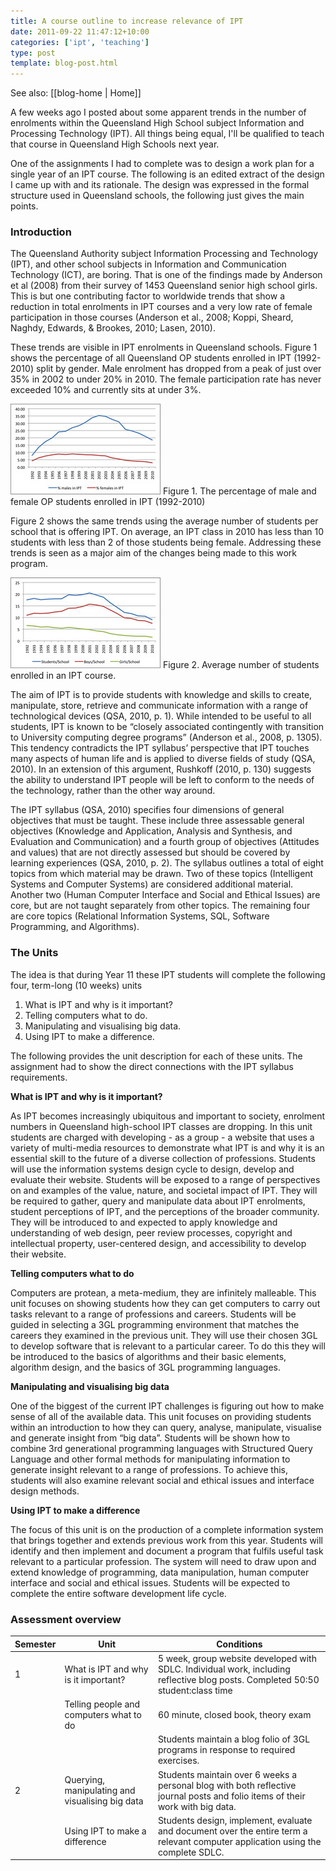 ```yaml
---
title: A course outline to increase relevance of IPT
date: 2011-09-22 11:47:12+10:00
categories: ['ipt', 'teaching']
type: post
template: blog-post.html
---
```


See also: [[blog-home | Home]]

A few weeks ago I posted about some apparent trends in the number of enrolments within the Queensland High School subject Information and Processing Technology (IPT). All things being equal, I'll be qualified to teach that course in Queensland High Schools next year.

One of the assignments I had to complete was to design a work plan for a single year of an IPT course. The following is an edited extract of the design I came up with and its rationale. The design was expressed in the formal structure used in Queensland schools, the following just gives the main points.

### Introduction

The Queensland Authority subject Information Processing and Technology (IPT), and other school subjects in Information and Communication Technology (ICT), are boring. That is one of the findings made by Anderson et al (2008) from their survey of 1453 Queensland senior high school girls. This is but one contributing factor to worldwide trends that show a reduction in total enrolments in IPT courses and a very low rate of female participation in those courses (Anderson et al., 2008; Koppi, Sheard, Naghdy, Edwards, & Brookes, 2010; Lasen, 2010).

These trends are visible in IPT enrolments in Queensland schools. Figure 1 shows the percentage of all Queensland OP students enrolled in IPT (1992-2010) split by gender. Male enrolment has dropped from a peak of just over 35% in 2002 to under 20% in 2010. The female participation rate has never exceeded 10% and currently sits at under 3%.

[![Percentage of gender enrolments](images/6085062264_3d2065e8ac_m.jpg)](http://www.flickr.com/photos/david_jones/6085062264/ "Percentage of gender enrolments by David T Jones, on Flickr") Figure 1. The percentage of male and female OP students enrolled in IPT (1992-2010)

Figure 2 shows the same trends using the average number of students per school that is offering IPT. On average, an IPT class in 2010 has less than 10 students with less than 2 of those students being female. Addressing these trends is seen as a major aim of the changes being made to this work program.

[![# of IPT students per school](images/6084808406_504863b8c4_m.jpg)](http://www.flickr.com/photos/david_jones/6084808406/ "# of IPT students per school by David T Jones, on Flickr") Figure 2. Average number of students enrolled in an IPT course.

The aim of IPT is to provide students with knowledge and skills to create, manipulate, store, retrieve and communicate information with a range of technological devices (QSA, 2010, p. 1). While intended to be useful to all students, IPT is known to be “closely associated contingently with transition to University computing degree programs” (Anderson et al., 2008, p. 1305). This tendency contradicts the IPT syllabus’ perspective that IPT touches many aspects of human life and is applied to diverse fields of study (QSA, 2010). In an extension of this argument, Rushkoff (2010, p. 130) suggests the ability to understand IPT people will be left to conform to the needs of the technology, rather than the other way around.

The IPT syllabus (QSA, 2010) specifies four dimensions of general objectives that must be taught. These include three assessable general objectives (Knowledge and Application, Analysis and Synthesis, and Evaluation and Communication) and a fourth group of objectives (Attitudes and values) that are not directly assessed but should be covered by learning experiences (QSA, 2010, p. 2). The syllabus outlines a total of eight topics from which material may be drawn. Two of these topics (Intelligent Systems and Computer Systems) are considered additional material. Another two (Human Computer Interface and Social and Ethical Issues) are core, but are not taught separately from other topics. The remaining four are core topics (Relational Information Systems, SQL, Software Programming, and Algorithms).

### The Units

The idea is that during Year 11 these IPT students will complete the following four, term-long (10 weeks) units

1. What is IPT and why is it important?
2. Telling computers what to do.
3. Manipulating and visualising big data.
4. Using IPT to make a difference.

The following provides the unit description for each of these units. The assignment had to show the direct connections with the IPT syllabus requirements.

**What is IPT and why is it important?**

As IPT becomes increasingly ubiquitous and important to society, enrolment numbers in Queensland high-school IPT classes are dropping. In this unit students are charged with developing - as a group - a website that uses a variety of multi-media resources to demonstrate what IPT is and why it is an essential skill to the future of a diverse collection of professions. Students will use the information systems design cycle to design, develop and evaluate their website. Students will be exposed to a range of perspectives on and examples of the value, nature, and societal impact of IPT. They will be required to gather, query and manipulate data about IPT enrolments, student perceptions of IPT, and the perceptions of the broader community. They will be introduced to and expected to apply knowledge and understanding of web design, peer review processes, copyright and intellectual property, user-centered design, and accessibility to develop their website.

**Telling computers what to do**

Computers are protean, a meta-medium, they are infinitely malleable. This unit focuses on showing students how they can get computers to carry out tasks relevant to a range of professions and careers. Students will be guided in selecting a 3GL programming environment that matches the careers they examined in the previous unit. They will use their chosen 3GL to develop software that is relevant to a particular career. To do this they will be introduced to the basics of algorithms and their basic elements, algorithm design, and the basics of 3GL programming languages.

**Manipulating and visualising big data**

One of the biggest of the current IPT challenges is figuring out how to make sense of all of the available data. This unit focuses on providing students within an introduction to how they can query, analyse, manipulate, visualise and generate insight from “big data”. Students will be shown how to combine 3rd generational programming languages with Structured Query Language and other formal methods for manipulating information to generate insight relevant to a range of professions. To achieve this, students will also examine relevant social and ethical issues and interface design methods.

**Using IPT to make a difference**

The focus of this unit is on the production of a complete information system that brings together and extends previous work from this year. Students will identify and then implement and document a program that fulfils useful task relevant to a particular profession. The system will need to draw upon and extend knowledge of programming, data manipulation, human computer interface and social and ethical issues. Students will be expected to complete the entire software development life cycle.

### Assessment overview

| Semester | Unit | Conditions |
| --- | --- | --- |
| 1 | What is IPT and why is it important? | 5 week, group website developed with SDLC. Individual work, including reflective blog posts. Completed 50:50 student:class time |
|  | Telling people and computers what to do | 60 minute, closed book, theory exam |
|  |  | Students maintain a blog folio of 3GL programs in response to required exercises. |
| 2 | Querying, manipulating and visualising big data | Students maintain over 6 weeks a personal blog with both reflective journal posts and folio items of their work with big data. |
|  | Using IPT to make a difference | Students design, implement, evaluate and document over the entire term a relevant computer application using the complete SDLC. |